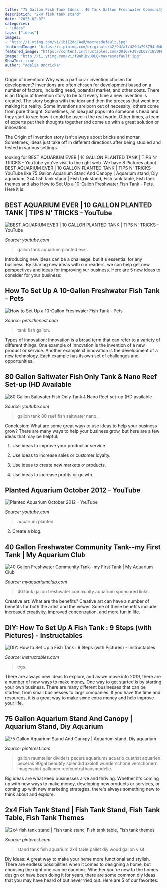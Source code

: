 ```yaml
---
title: "75 Gallon Fish Tank Ideas : 40 Tank Gallon Freshwater Community Aquarium Sponsored Links"
description: "2x4 fish tank stand"
date: "2023-02-07"
categories:
- "ideas"
tags: ["ideas"]
images:
- "http://i.ytimg.com/vi/ibjI2dgCAeM/maxresdefault.jpg"
featuredImage: "https://i.pinimg.com/originals/42/9d/a7/429da793794a0402259519296b744b46.jpg"
featured_image: "https://content.instructables.com/ORIG/FJ9/2LQ2/IBV0FE8J/FJ92LQ2IBV0FE8J.jpg?frame=1&amp;width=2100"
image: "http://i1.ytimg.com/vi/f9ahIBvU9LQ/maxresdefault.jpg"
ShowToc: true
author: "Adelia Ondricka"
---
```



Origin of invention: Why was a particular invention chosen for development?
Inventions are often chosen for development based on a number of factors, including need, potential market, and other costs. There is an Origin of Invention story to be told every time a new invention is created. The story begins with the idea and then the process that went into making it a reality. 
Some inventions are born out of necessity; others come from pure thought. Sometimes, an idea just pops into someone's head and they start to see how it could be used in the real world. Other times, a team of experts put their thoughts together and come up with a great solution or innovation. 

The Origin of Invention story isn't always about bricks and mortar. Sometimes, ideas just take off in different directions after being studied and tested in various settings.

	

		
looking for BEST AQUARIUM EVER | 10 GALLON PLANTED TANK | TIPS N&#039; TRICKS - YouTube you've visit to the right web. We have 8 Pictures about BEST AQUARIUM EVER | 10 GALLON PLANTED TANK | TIPS N&#039; TRICKS - YouTube like 75 Gallon Aquarium Stand And Canopy | Aquarium stand, Diy aquarium, 2x4 fish tank stand | Fish tank stand, Fish tank table, Fish tank themes and also How to Set Up a 10-Gallon Freshwater Fish Tank - Pets. Here it is:
		
    
## BEST AQUARIUM EVER | 10 GALLON PLANTED TANK | TIPS N&#039; TRICKS - YouTube

<img loading=lazy src="http://i1.ytimg.com/vi/f9ahIBvU9LQ/maxresdefault.jpg" onerror="this.onerror=null;this.src='https://tse2.mm.bing.net/th?id=OIP.pXn5CQoGwA7JK9UQ6dC5EAHaEK&amp;pid=15.1';" alt="BEST AQUARIUM EVER | 10 GALLON PLANTED TANK | TIPS N&#039; TRICKS - YouTube">

_Source: youtube.com_

>gallon tank aquarium planted ever. 

	

Introducing new ideas can be a challenge, but it's essential for any business. By sharing new ideas with our readers, we can help get new perspectives and ideas for improving our business. Here are 5 new ideas to consider for your business: 

    
## How To Set Up A 10-Gallon Freshwater Fish Tank - Pets

<img loading=lazy src="https://img-aws.ehowcdn.com/600x600p/photos.demandstudios.com/9/223/fotolia_13625382_XS.jpg" onerror="this.onerror=null;this.src='https://tse3.mm.bing.net/th?id=OIP.3ID4Z9Oqph26aheI-7CD3gHaFj&amp;pid=15.1';" alt="How to Set Up a 10-Gallon Freshwater Fish Tank - Pets">

_Source: pets.thenest.com_

>tank fish gallon. 

	

Types of innovation:
Innovation is a broad term that can refer to a variety of different things. One example of innovation is the invention of a new product or service. Another example of innovation is the development of a new technology. Each example has its own set of challenges and opportunities.

    
## 80 Gallon Saltwater Fish Only Tank &amp; Nano Reef Set-up (HD Available

<img loading=lazy src="https://i.ytimg.com/vi/ZhC4P-77_3s/maxresdefault.jpg" onerror="this.onerror=null;this.src='https://tse4.mm.bing.net/th?id=OIP.qxraQlXHxla1wlur3cQ0oAHaEK&amp;pid=15.1';" alt="80 Gallon Saltwater Fish Only Tank &amp; Nano Reef set-up (HD available">

_Source: youtube.com_

>gallon tank 80 reef fish saltwater nano. 

	

Conclusion: What are some great ways to use ideas to help your business grow?
There are many ways to help your business grow, but here are a few ideas that may be helpful:
1. Use ideas to improve your product or service.

2. Use ideas to increase sales or customer loyalty.

3. Use ideas to create new markets or products.

4. Use ideas to increase profits or growth.

    
## Planted Aquarium October 2012 - YouTube

<img loading=lazy src="http://i.ytimg.com/vi/ibjI2dgCAeM/maxresdefault.jpg" onerror="this.onerror=null;this.src='https://tse2.mm.bing.net/th?id=OIP.jncrrmyug2_MStqP1fk8EQHaEK&amp;pid=15.1';" alt="Planted Aquarium October 2012 - YouTube">

_Source: youtube.com_

>aquarium planted. 

	

2. Create a blog.

    
## 40 Gallon Freshwater Community Tank--my First Tank | My Aquarium Club

<img loading=lazy src="https://dlgdxii3fgupk.cloudfront.net/myaquariumclub.com/images/fbfiles/images/my_40_gallon_community_tank_002_v_1425738607.jpg" onerror="this.onerror=null;this.src='https://tse4.mm.bing.net/th?id=OIP.DpJAYoZ0svqJ0JLe-ewMGgHaEK&amp;pid=15.1';" alt="40 Gallon Freshwater Community Tank--my First Tank | My Aquarium Club">

_Source: myaquariumclub.com_

>40 tank gallon freshwater community aquarium sponsored links. 

	

Creative art: What are the benefits?
Creative art can have a number of benefits for both the artist and the viewer. Some of these benefits include increased creativity, improved concentration, and more fun in life.

    
## DIY: How To Set Up A Fish Tank : 9 Steps (with Pictures) - Instructables

<img loading=lazy src="https://content.instructables.com/ORIG/FJ9/2LQ2/IBV0FE8J/FJ92LQ2IBV0FE8J.jpg?frame=1&amp;width=2100" onerror="this.onerror=null;this.src='https://tse2.mm.bing.net/th?id=OIP.MlgrcS5nvy7RXyMojd9erAHaEK&amp;pid=15.1';" alt="DIY: How to Set Up a Fish Tank : 9 Steps (with Pictures) - Instructables">

_Source: instructables.com_

>egs. 

	

There are always new ideas to explore, and as we move into 2019, there are a number of new ways to make money. One way to get started is by starting your own business. There are many different businesses that can be started, from small businesses to large companies. If you have the time and resources, it is a great way to make some extra money and help improve your life.

    
## 75 Gallon Aquarium Stand And Canopy | Aquarium Stand, Diy Aquarium

<img loading=lazy src="https://i.pinimg.com/originals/42/9d/a7/429da793794a0402259519296b744b46.jpg" onerror="this.onerror=null;this.src='https://tse1.mm.bing.net/th?id=OIP.SQT6JkZ_10cMqqwZSKLJvAHaJ4&amp;pid=15.1';" alt="75 Gallon Aquarium Stand And Canopy | Aquarium stand, Diy aquarium">

_Source: pinterest.com_

>gallon raumteiler dividers pecera aquariums acuario cuethat aquarien peceras 90gal beautify splendid axolotl wunderschöne verschönern imagesshirt gallonen reefcentral hausmodelle. 

	

Big ideas are what keep businesses alive and thriving. Whether it's coming up with new ways to make money, developing new products or services, or coming up with new marketing strategies, there's always something new to think about and explore.

    
## 2x4 Fish Tank Stand | Fish Tank Stand, Fish Tank Table, Fish Tank Themes

<img loading=lazy src="https://i.pinimg.com/736x/64/7c/2c/647c2c0c040fec5facd11f2d4adc7588.jpg" onerror="this.onerror=null;this.src='https://tse1.mm.bing.net/th?id=OIP.4AKcHOjqcIkmmh0mu0THxwHaJ3&amp;pid=15.1';" alt="2x4 fish tank stand | Fish tank stand, Fish tank table, Fish tank themes">

_Source: pinterest.com_

>stand tank fish aquarium 2x4 table pallet diy wood gallon visit. 

	

Diy Ideas: A great way to make your home more functional and stylish. There are endless possibilities when it comes to designing a home, but choosing the right one can be daunting. Whether you're new to the homes design or have been doing it for years, there are some common diy ideas that you may have heard of but never tried out. Here are 5 of our favorites: 

